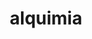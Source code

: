 ---
title: "alquimia"
layout: cache
categories: [package, v2025.07.0]
meta: {"compilers": ["gcc@11.4.0", "intel-oneapi-compilers@2025.1.0"], "num_specs": 2, "num_specs_by_stack": {"e4s": 1, "e4s-oneapi": 1, "root": 2}, "oss": ["ubuntu22.04"], "platforms": ["linux"], "stacks": ["e4s", "e4s-oneapi", "root"], "targets": ["x86_64_v3"], "versions": ["1.1.0"]}
spec_details: [{"compiler": "gcc@11.4.0", "hash": "e6zms2n2movrg26fc5xt3473hyfy6oag", "os": "ubuntu22.04", "platform": "linux", "size": "-", "stacks": ["e4s", "root"], "target": "x86_64_v3", "variants": ["build_system=cmake", "build_type=Release", "commit=211931c3e76b1ae7cdb48c46885b248412d6fe3d", "generator=make", "~ipo", "+shared"], "versions": ["1.1.0"]}, {"compiler": "intel-oneapi-compilers@2025.1.0", "hash": "tmgklvssdnyfv3yftaaylj3sipde3yiu", "os": "ubuntu22.04", "platform": "linux", "size": "-", "stacks": ["e4s-oneapi", "root"], "target": "x86_64_v3", "variants": ["build_system=cmake", "build_type=Release", "commit=211931c3e76b1ae7cdb48c46885b248412d6fe3d", "generator=make", "~ipo", "+shared"], "versions": ["1.1.0"]}]
---